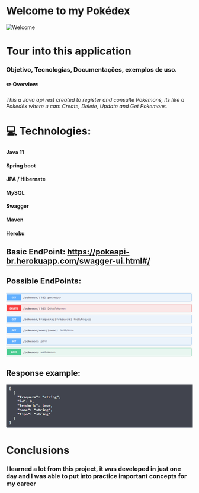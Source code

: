 # Welcome to my Pokédex
![Welcome](https://github.com/ryxandy/RestConsuming/master/rest.png)
#                                                                        Tour into this application 
###                                                             Objetivo, Tecnologias, Documentações, exemplos de uso.



#### ✏️ Overview:
###### This a  Java api rest created to register and consulte Pokemons, its like a Pokedéx where u can: Create, Delete, Update and Get Pokemons.



#                 💻 Technologies:

#### Java 11
#### Spring boot
#### JPA / Hibernate
#### MySQL
#### Swagger
#### Maven
#### Heroku


## Basic EndPoint: https://pokeapi-br.herokuapp.com/swagger-ui.html#/

## Possible EndPoints:
![EndPoints](https://github.com/ryxandy/pokeapi/blob/main/endpoints.PNG)


## Response example:
![Json](https://github.com/ryxandy/pokeapi/blob/main/estruturapost.PNG)

# Conclusions
### I learned a lot from this project, it was developed in just one day and I was able to put into practice important concepts for my career

